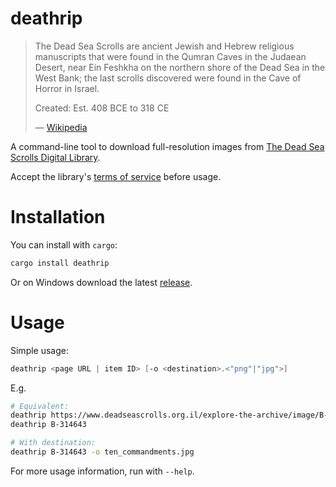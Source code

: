 # deathrip

> The Dead Sea Scrolls are ancient Jewish and Hebrew religious manuscripts that were found in the Qumran Caves in the Judaean Desert, near Ein Feshkha on the northern shore of the Dead Sea in the West Bank; the last scrolls discovered were found in the Cave of Horror in Israel.
> 
> Created: Est. 408 BCE to 318 CE
>
> &horbar; [Wikipedia](https://en.wikipedia.org/wiki/Dead_Sea_Scrolls)


A command-line tool to download full-resolution images from [The Dead Sea Scrolls Digital Library](https://www.deadseascrolls.org.il/).

Accept the library's [terms of service](https://www.deadseascrolls.org.il/terms) before usage.

# Installation

You can install with `cargo`:
```bash
cargo install deathrip
```

Or on Windows download the latest [release](https://github.com/yehuthi/deathrip/releases).

# Usage
Simple usage:
```ps1
deathrip <page URL | item ID> [-o <destination>.<"png"|"jpg">]
```

E.g.
```bash
# Equivalent:
deathrip https://www.deadseascrolls.org.il/explore-the-archive/image/B-314643
deathrip B-314643

# With destination:
deathrip B-314643 -o ten_commandments.jpg
```

For more usage information, run with `--help`.
